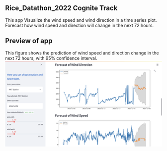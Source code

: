 ## Rice_Datathon_2022 Cognite Track
This app Visualize the wind speed and wind direction in a time series plot. Forecast how wind speed and direction will change in the next 72 hours.

## Preview of app
This figure shows the prediction of wind speed and direction change in the next 72 hours, with 95% confidence interval.
![](/preview.png)
